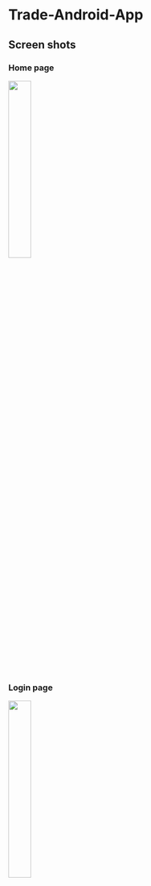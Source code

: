 # Trade-Android-App

## Screen shots
### Home page
<p float="left">
  <img src="https://user-images.githubusercontent.com/78250787/231169865-d190d192-f9f4-4035-9412-a2cc1f30a478.png" width="30%"/>
</p>

### Login page
<p float="right">
  <img src="https://user-images.githubusercontent.com/78250787/231169945-b179c3fa-15c1-41be-88ab-f77f0b68b017.png" width="30%" />
</p>
